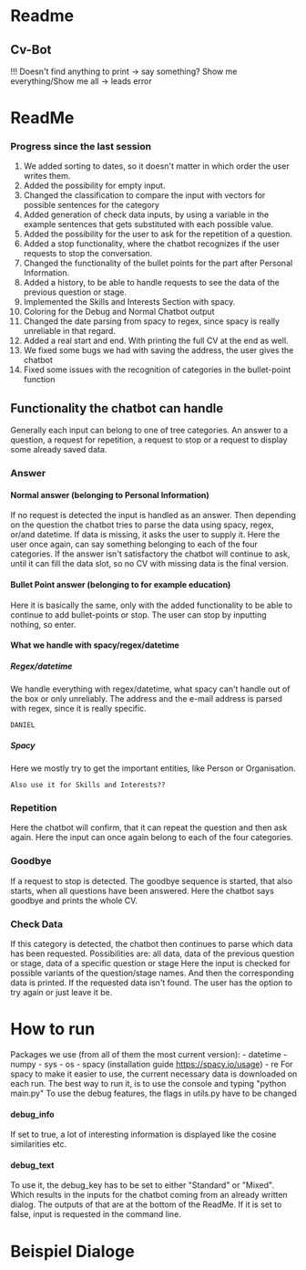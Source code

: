 # Readme
## Cv-Bot

!!! Doesn't find anything to print -> say something?
Show me everything/Show me all -> leads error


# ReadMe

### Progress since the last session
1. We added sorting to dates, so it doesn't matter in which order the user writes them.
2. Added the possibility for empty input.
3. Changed the classification to compare the input with vectors for possible sentences for the category
4. Added generation of check data inputs, by using a variable in the example sentences that gets substituted with each possible value.
5. Added the possibility for the user to ask for the repetition of a question.
6. Added a stop functionality, where the chatbot recognizes if the user requests to stop the conversation.
7. Changed the functionality of the bullet points for the part after Personal Information.
8. Added a history, to be able to handle requests to see the data of the previous question or stage.
9. Implemented the Skills and Interests Section with spacy.
10. Coloring for the Debug and Normal Chatbot output
11. Changed the date parsing from spacy to regex, since spacy is really unreliable in that regard.
12. Added a real start and end. With printing the full CV at the end as well.
13. We fixed some bugs we had with saving the address, the user gives the chatbot
14. Fixed some issues with the recognition of categories in the bullet-point function 

## Functionality the chatbot can handle
Generally each input can belong to one of tree categories. 
An answer to a question, a request for repetition, a request to stop or a request to display some already saved data.
### Answer
#### Normal answer (belonging to Personal Information)
If no request is detected the input is handled as an answer. Then depending on the question the chatbot tries to parse
the data using spacy, regex, or/and datetime. If data is missing, it asks the user to supply it. Here the user once again, 
can say something belonging to each of the four categories. If the answer isn't satisfactory the chatbot will continue to 
ask, until it can fill the data slot, so no CV with missing data is the final version.
#### Bullet Point answer (belonging to for example education)
Here it is basically the same, only with the added functionality to be able to continue to add bullet-points or stop.
The user can stop by inputting nothing, so enter.
#### What we handle with spacy/regex/datetime
##### Regex/datetime
We handle everything with regex/datetime, what spacy can't handle out of the box or only unreliably.
The address and the e-mail address is parsed with regex, since it is really specific.

    DANIEL
##### Spacy
Here we mostly try to get the important entities, like Person or Organisation.

    Also use it for Skills and Interests??

### Repetition
Here the chatbot will confirm, that it can repeat the question and then ask again. Here the input can once again belong
to each of the four categories.
### Goodbye
If a request to stop is detected. The goodbye sequence is started, that also starts, when all questions have been answered.
Here the chatbot says goodbye and prints the whole CV.
### Check Data
If this category is detected, the chatbot then continues to parse which data has been requested.
Possibilities are: 
    all data, data of the previous question or stage, data of a specific question or stage
Here the input is checked for possible variants of the question/stage names.
And then the corresponding data is printed.
If the requested data isn't found. The user has the option to try again or just leave it be.

# How to run
Packages we use (from all of them the most current version):
    - datetime
    - numpy
    - sys
    - os
    - spacy (installation guide https://spacy.io/usage)
    - re
For spacy to make it easier to use, the current necessary data is downloaded on each run.
The best way to run it, is to use the console and typing "python main.py"
To use the debug features, the flags in utils.py have to be changed
#### debug_info
If set to true, a lot of interesting information is displayed like the cosine similarities etc.
#### debug_text
To use it, the debug_key has to be set to either "Standard" or "Mixed". Which results in the inputs for the chatbot
coming from an already written dialog. The outputs of that are at the bottom of the ReadMe.
If it is set to false, input is requested in the command line.




# Beispiel Dialoge
